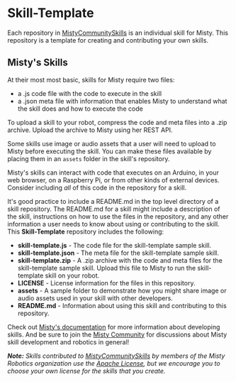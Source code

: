 # Skill-Template
Each repository in [MistyCommunitySkills](https://github.com/MistyCommunitySkills) is an individual skill for Misty. This repository is a template for creating and contributing your own skills.

## Misty's Skills

At their most most basic, skills for Misty require two files:
* a .js code file with the code to execute in the skill
* a .json meta file with information that enables Misty to understand what the skill does and how to execute the code

To upload a skill to your robot, compress the code and meta files into a .zip archive. Upload the archive to Misty using her REST API.

Some skills use image or audio assets that a user will need to upload to Misty before executing the skill. You can make these files available by placing them in an `assets` folder in the skill's repository.

Misty's skills can interact with code that executes on an Arduino, in your web browser, on a Raspberry Pi, or from other kinds of external devices. Consider including _all_ of this code in the repository for a skill. 

It's good practice to include a README.md in the top level directory of a skill repository. The README.md for a skill might include a description of the skill, instructions on how to use the files in the repository, and any other information a user needs to know about using or contributing to the skill. This **Skill-Template** repository includes the following:
* **skill-template.js** - The code file for the skill-template sample skill.
* **skill-template.json** - The meta file for the skill-template sample skill.
* **skill-template.zip** - A .zip archive with the code and meta files for the skill-template sample skill. Upload this file to Misty to run the skill-template skill on your robot.
* **LICENSE** - License information for the files in this repository.
* **assets** - A sample folder to demonstrate how you might share image or audio assets used in your skill with other developers.
* **README.md** - Information about using this skill and contributing to this repository.

Check out [Misty's documentation](https://docs.mistyrobotics.com/) for more information about developing skills. And be sure to join the [Misty Community](https://community.mistyrobotics.com/) for discussions about Misty skill development and robotics in general!

***Note:** Skills contributed to [MistyCommunitySkills](https://github.com/MistyCommunitySkills)  by members of the Misty Robotics organization use the [Apache License](http://www.apache.org/licenses/LICENSE-2.0), but we encourage you to choose your own license for the skills that you create.*

